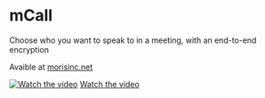 # mCall
Choose who you want to speak to in a meeting, with an end-to-end encryption

Avaible at <a href="https://mcall.morisinc.net/">morisinc.net</a>
<!--img width="778" alt="Screenshot 2024-08-04 at 00 00 13" src="https://github.com/user-attachments/assets/1f196271-4096-4ffe-a607-75ce0f6dd9da"-->


[![Watch the video](https://github.com/user-attachments/assets/1f196271-4096-4ffe-a607-75ce0f6dd9da)](https://cdn.morisinc.net/2022-07-11%2020-03-14.mp4)
[Watch the video](https://cdn.morisinc.net/2022-07-11%2020-03-14.mp4)
